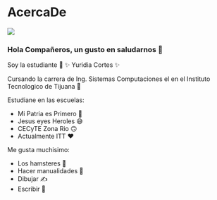 # AcercaDe

![]([https://images.cooltext.com/5508510.png](https://www.agropecuariosantalucia.com/wp-content/uploads/2020/12/hamster-ruso-sobre-el-suelo-1024x289.jpg))

### Hola Compañeros, un gusto en saludarnos 👋


Soy la estudiante 🍄 ✨ Yuridia Cortes ✨

Cursando la carrera de Ing. Sistemas Computaciones el en el Instituto Tecnologico de Tijuana 🤟

Estudiane en las escuelas:
- Mi Patria es Primero 💛
- Jesus eyes Heroles 😅
- CECyTE Zona Rio 🙃
- Actualmente ITT ❤

Me gusta muchisimo:
- Los hamsteres 🐀
- Hacer manualidades 🌷
- Dibujar ✍
- Escribir 🌈
